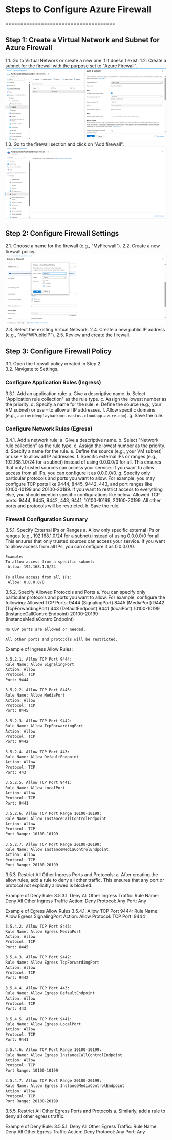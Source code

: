 # Steps to Configure Azure Firewall
=====================================

## Step 1: Create a Virtual Network and Subnet for Azure Firewall

1.1. Go to Virtual Network or create a new one if it doesn't exist.
1.2. Create a subnet for the firewall with the purpose set to "Azure Firewall". ![Create subnet](Images/CreateSubnet.png)
1.3. Go to the firewall section and click on "Add firewall". ![Create firewall](Images/CreateFirewall.png)

## Step 2: Configure Firewall Settings

2.1. Choose a name for the firewall (e.g., "MyFirewall").
2.2. Create a new firewall policy. ![Create policy](Images/CreatePolicy.png)
2.3. Select the existing Virtual Network.
2.4. Create a new public IP address (e.g., "MyFWPublicIP").
2.5. Review and create the firewall.

## Step 3: Configure Firewall Policy

3.1. Open the firewall policy created in Step 2.  
3.2. Navigate to Settings.

### Configure Application Rules (Ingress)

3.3.1. Add an application rule:
    a. Give a descriptive name.
    b. Select "Application rule collection" as the rule type.
    c. Assign the lowest number as the priority.
    d. Specify a name for the rule.
    e. Define the source (e.g., your VM subnet) or use `*` to allow all IP addresses.
    f. Allow specific domains (e.g., `audiovideoplaybackbot.eastus.cloudapp.azure.com`).
    g. Save the rule.

### Configure Network Rules (Egress)

3.4.1. Add a network rule:
    a. Give a descriptive name.
    b. Select "Network rule collection" as the rule type.
    c. Assign the lowest number as the priority.
    d. Specify a name for the rule.
    e. Define the source (e.g., your VM subnet) or use `*` to allow all IP addresses.
    f. Specific external IPs or ranges (e.g., 192.168.1.0/24 for a subnet) instead of using 0.0.0.0/0 for all. This ensures that only trusted sources can access your service. If you want to allow access from all IPs, you can configure it as 0.0.0.0/0.
    g. Specify only particular protocols and ports you want to allow. For example, you may configure TCP ports like 9444, 8445, 9442, 443, and port ranges like 10100-10199 and 20100-20199. If you want to restrict access to everything else, you should mention specific configurations like below:
     Allowed TCP ports: 9444, 8445, 9442, 443, 9441, 10100-10199, 20100-20199.
     All other ports and protocols will be restricted.
    h. Save the rule.

### Firewall Configuration Summary

3.5.1. Specify External IPs or Ranges
    a. Allow only specific external IPs or ranges (e.g., 192.168.1.0/24 for a subnet) instead of using 0.0.0.0/0 for all. This ensures that only trusted sources can access your service. If you want to allow access from all IPs, you can configure it as 0.0.0.0/0.

    Example:
    To allow access from a specific subnet:
     Allow: 192.168.1.0/24

    To allow access from all IPs:
     Allow: 0.0.0.0/0

3.5.2. Specify Allowed Protocols and Ports
    a. You can specify only particular protocols and ports you want to allow. For example, configure the following:
    Allowed TCP Ports:
    9444 (SignalingPort)
    8445 (MediaPort)
    9442 (TcpForwardingPort)
    443 (DefaultEndpoint)
    9441 (localPort)
    10100-10199 (InstanceCallControlEndpoint)
    20100-20199 (InstanceMediaControlEndpoint)

    No UDP ports are allowed or needed.

    All other ports and protocols will be restricted.

   Example of Ingress Allow Rules:

    3.5.2.1. Allow TCP Port 9444:
    Rule Name: Allow SignalingPort
    Action: Allow
    Protocol: TCP
    Port: 9444

    3.5.2.2. Allow TCP Port 8445:
    Rule Name: Allow MediaPort
    Action: Allow
    Protocol: TCP
    Port: 8445

    3.5.2.3. Allow TCP Port 9442:
    Rule Name: Allow TcpForwardingPort
    Action: Allow
    Protocol: TCP
    Port: 9442

    3.5.2.4. Allow TCP Port 443:
    Rule Name: Allow DefaultEndpoint
    Action: Allow
    Protocol: TCP
    Port: 443

    3.5.2.5. Allow TCP Port 9441:
    Rule Name: Allow LocalPort
    Action: Allow
    Protocol: TCP
    Port: 9441

    3.5.2.6. Allow TCP Port Range 10100-10199:
    Rule Name: Allow InstanceCallControlEndpoint
    Action: Allow
    Protocol: TCP
    Port Range: 10100-10199

    3.5.2.7. Allow TCP Port Range 20100-20199:
    Rule Name: Allow InstanceMediaControlEndpoint
    Action: Allow
    Protocol: TCP
    Port Range: 20100-20199

3.5.3. Restrict All Other Ingress Ports and Protocols:
    a. After creating the allow rules, add a rule to deny all other traffic. This ensures that any port or protocol not explicitly allowed is blocked.

   Example of Deny Rule:
    3.5.3.1. Deny All Other Ingress Traffic:
    Rule Name: Deny All Other Ingress Traffic
    Action: Deny
    Protocol: Any
    Port: Any

   Example of Egress Allow Rules
    3.5.4.1. Allow TCP Port 9444:
    Rule Name: Allow Egress SignalingPort
    Action: Allow
    Protocol: TCP
    Port: 9444

    3.5.4.2. Allow TCP Port 8445:
    Rule Name: Allow Egress MediaPort
    Action: Allow
    Protocol: TCP
    Port: 8445

    3.5.4.3. Allow TCP Port 9442:
    Rule Name: Allow Egress TcpForwardingPort
    Action: Allow
    Protocol: TCP
    Port: 9442

    3.5.4.4. Allow TCP Port 443:
    Rule Name: Allow Egress DefaultEndpoint
    Action: Allow
    Protocol: TCP
    Port: 443

    3.5.4.5. Allow TCP Port 9441:
    Rule Name: Allow Egress LocalPort
    Action: Allow
    Protocol: TCP
    Port: 9441

    3.5.4.6. Allow TCP Port Range 10100-10199:
    Rule Name: Allow Egress InstanceCallControlEndpoint
    Action: Allow
    Protocol: TCP
    Port Range: 10100-10199

    3.5.4.7. Allow TCP Port Range 20100-20199:
    Rule Name: Allow Egress InstanceMediaControlEndpoint
    Action: Allow
    Protocol: TCP
    Port Range: 20100-20199

3.5.5. Restrict All Other Egress Ports and Protocols
    a. Similarly, add a rule to deny all other egress traffic.
    
   Example of Deny Rule: 
    3.5.5.1. Deny All Other Egress Traffic:
    Rule Name: Deny All Other Egress Traffic
    Action: Deny
    Protocol: Any
    Port: Any